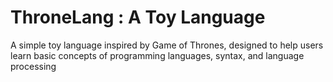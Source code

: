 # ThroneLang   : A Toy Language
  A simple toy language inspired by Game of Thrones, designed to help users learn basic concepts of programming languages, syntax, and language processing
